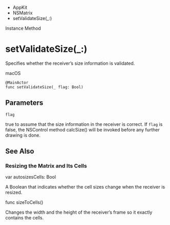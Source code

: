 

- AppKit
- NSMatrix
-  setValidateSize(\_:) 

Instance Method

# setValidateSize(\_:)

Specifies whether the receiver’s size information is validated.

macOS

``` source
@MainActor
func setValidateSize(_ flag: Bool)
```

## Parameters 

`flag`  

true to assume that the size information in the receiver is correct. If `flag` is false, the NSControl method calcSize() will be invoked before any further drawing is done.

## See Also

### Resizing the Matrix and Its Cells

var autosizesCells: Bool

A Boolean that indicates whether the cell sizes change when the receiver is resized.

func sizeToCells()

Changes the width and the height of the receiver’s frame so it exactly contains the cells.

